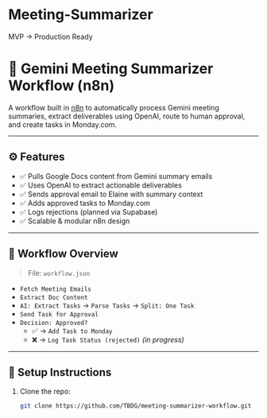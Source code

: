 # Meeting-Summarizer
MVP -> Production Ready
# 🤖 Gemini Meeting Summarizer Workflow (n8n)

A workflow built in [n8n](https://n8n.io) to automatically process Gemini meeting summaries, extract deliverables using OpenAI, route to human approval, and create tasks in Monday.com.

---

## ⚙️ Features

- ✅ Pulls Google Docs content from Gemini summary emails
- ✅ Uses OpenAI to extract actionable deliverables
- ✅ Sends approval email to Elaine with summary context
- ✅ Adds approved tasks to Monday.com
- ✅ Logs rejections (planned via Supabase)
- ✅ Scalable & modular n8n design

---

## 🧩 Workflow Overview

> File: `workflow.json`

- `Fetch Meeting Emails`
- `Extract Doc Content`
- `AI: Extract Tasks` → `Parse Tasks` → `Split: One Task`
- `Send Task for Approval`
- `Decision: Approved?`
  - ✅ → `Add Task to Monday`
  - ❌ → `Log Task Status (rejected)` _(in progress)_

---

## 🚀 Setup Instructions

1. Clone the repo:
   ```bash
   git clone https://github.com/TBDG/meeting-summarizer-workflow.git
